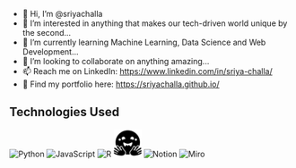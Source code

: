 - 👋 Hi, I’m @sriyachalla
- 👀 I’m interested in anything that makes our tech-driven world unique by the second...
- 🌱 I’m currently learning Machine Learning, Data Science and Web Development...
- 💞️ I’m looking to collaborate on anything amazing...
- 📫 Reach me on LinkedIn: https://www.linkedin.com/in/sriya-challa/
- 💼 Find my portfolio here: https://sriyachalla.github.io/

## Technologies Used

<p align="left">
  <img src="https://raw.githubusercontent.com/simple-icons/simple-icons/develop/icons/python.svg" alt="Python" width="50" height="50">
  <img src="https://raw.githubusercontent.com/simple-icons/simple-icons/develop/icons/javascript.svg" alt="JavaScript" width="50" height="50">
  <img src="https://raw.githubusercontent.com/simple-icons/simple-icons/develop/icons/r.svg" alt="R" width="50" height="50">
  <img src="https://raw.githubusercontent.com/simple-icons/simple-icons/develop/icons/huggingface.svg" alt="Hugging Face" width="50" height="50">
  <img src="https://raw.githubusercontent.com/simple-icons/simple-icons/develop/icons/notion.svg" alt="Notion" width="50" height="50">
  <img src="https://raw.githubusercontent.com/simple-icons/simple-icons/develop/icons/miro.svg" alt="Miro" width="50" height="50">
</p>












<!---
sriyachalla/sriyachalla is a ✨ special ✨ repository because its `README.md` (this file) appears on your GitHub profile.
You can click the Preview link to take a look at your changes.
--->
